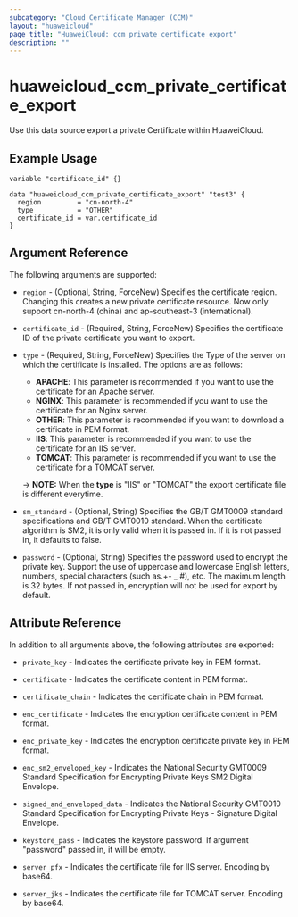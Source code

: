 ```yaml
---
subcategory: "Cloud Certificate Manager (CCM)"
layout: "huaweicloud"
page_title: "HuaweiCloud: ccm_private_certificate_export"
description: ""
---
```


# huaweicloud_ccm_private_certificate_export

Use this data source export a private Certificate within HuaweiCloud.

## Example Usage

```hcl
variable "certificate_id" {}

data "huaweicloud_ccm_private_certificate_export" "test3" {
  region         = "cn-north-4"
  type           = "OTHER"
  certificate_id = var.certificate_id
}
```

## Argument Reference

The following arguments are supported:

* `region` - (Optional, String, ForceNew) Specifies the certificate region. Changing this creates a new
  private certificate resource. Now only support cn-north-4 (china) and ap-southeast-3 (international).

* `certificate_id` - (Required, String, ForceNew) Specifies the certificate ID of the private certificate
  you want to export.

* `type` - (Required, String, ForceNew) Specifies the Type of the server on which the certificate is installed.
  The options are as follows:
  + **APACHE**: This parameter is recommended if you want to use the certificate for an Apache server.
  + **NGINX**: This parameter is recommended if you want to use the certificate for an Nginx server.
  + **OTHER**: This parameter is recommended if you want to download a certificate in PEM format.
  + **IIS**: This parameter is recommended if you want to use the certificate for an IIS server.
  + **TOMCAT**: This parameter is recommended if you want to use the certificate for a TOMCAT server.

  -> **NOTE:** When the **type** is "IIS" or "TOMCAT" the export certificate file is different everytime.

* `sm_standard` - (Optional, String) Specifies the GB/T GMT0009 standard specifications and
  GB/T GMT0010 standard. When the certificate algorithm is SM2,
  it is only valid when it is passed in. If it is not passed in, it defaults to false.

* `password` - (Optional, String) Specifies the password used to encrypt the private key. Support the use of uppercase
  and lowercase English letters, numbers, special characters (such as.+- _ #), etc. The maximum length is 32 bytes.
  If not passed in, encryption will not be used for export by default.

## Attribute Reference

In addition to all arguments above, the following attributes are exported:

* `private_key` - Indicates the certificate private key in PEM format.

* `certificate` - Indicates the certificate content in PEM format.

* `certificate_chain` - Indicates the certificate chain in PEM format.

* `enc_certificate` - Indicates the encryption certificate content in PEM format.

* `enc_private_key` - Indicates the encryption certificate private key in PEM format.

* `enc_sm2_enveloped_key` - Indicates the National Security GMT0009 Standard Specification for Encrypting Private
  Keys SM2 Digital Envelope.
  
* `signed_and_enveloped_data` - Indicates the National Security GMT0010 Standard Specification for
  Encrypting Private Keys - Signature Digital Envelope.

* `keystore_pass` - Indicates the keystore password. If argument "password" passed in, it will be empty.

* `server_pfx` - Indicates the certificate file for IIS server. Encoding by base64.

* `server_jks` - Indicates the certificate file for TOMCAT server. Encoding by base64.
